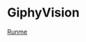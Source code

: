 # GiphyVision
[Runme](cdn.rawgit.com/GustneGustav/Rasmus-er-sej-og-flot/58b182f0/Mini-ex9%20-%20API/index.html)
